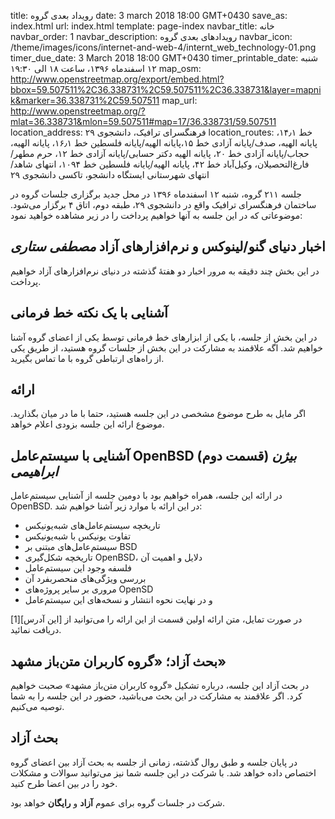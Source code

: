 title: رویداد بعدی گروه
date: 3 march 2018 18:00 GMT+0430
save_as: index.html
url: index.html
template: page-index
navbar_title: خانه
navbar_order: 1
navbar_description: رویدادهای بعدی گروه
navbar_icon: /theme/images/icons/internet-and-web-4/internt_web_technology-01.png
timer_due_date: 3 March 2018 18:00 GMT+0430
timer_printable_date: شنبه ۱۲ اسفندماه ۱۳۹۶، ساعت ۱۸ الی ۱۹:۳۰
map_osm: http://www.openstreetmap.org/export/embed.html?bbox=59.507511%2C36.338731%2C59.507511%2C36.338731&layer=mapnik&marker=36.338731%2C59.507511
map_url: http://www.openstreetmap.org/?mlat=36.338731&mlon=59.507511#map=17/36.338731/59.507511
location_address: فرهنگسرای ترافیک، دانشجوی ۲۹
location_routes:    خط ۱۴٫۱، پایانه الهیه، صدف/پایانه آزادی
    خط ۱۵،پایانه الهیه/پایانه فلسطین
    خط ۱۶٫۱، پایانه الهیه، حجاب/پایانه آزادی
    خط ۲۰، پایانه الهیه دکتر حسابی/پایانه آزادی
    خط ۱۲، حرم مطهر/فارغ‌التحصیلان، وکیل‌آباد
    خط ۴۲، پایانه الهیه/پایانه فلسطین
    خط ۱۰۹۴، انتهای شاهد/انتهای شهرستانی
    ایستگاه دانشجو، تاکسی دانشجوی ۲۹


جلسه ۲۱۱ گروه، شنبه ۱۲ اسفندماه ۱۳۹۶ در محل جدید برگزاری جلسات
گروه در ساختمان فرهنگسرای ترافیک واقع در دانشجوی ۲۹، طبقه دوم، اتاق ۴
برگزار می‌شود. موضوعاتی که در این جلسه به آنها خواهیم پرداخت
را در زیر مشاهده خواهید نمود:

## اخبار دنیای گنو/لینوکس و نرم‌افزارهای آزاد *مصطفی ستاری*
در این بخش چند دقیقه به مرور اخبار دو هفتهٔ گذشته در دنیای
نرم‌افزارهای آزاد خواهیم پرداخت.

## آشنایی با یک نکته خط فرمانی
در این بخش از جلسه، با یکی از ابزارهای خط فرمانی توسط یکی از اعضای گروه آشنا خواهیم شد. اگه
علاقمند به مشارکت در این بخش از جلسات گروه هستید، از طریق یکی از راه‌های ارتباطی گروه با ما
تماس بگیرید.

## ارائه
اگر مایل به طرح موضوع مشخصی در این جلسه هستید، حتما با ما در میان بگذارید.
موضوع ارائه این جلسه بزودی اعلام خواهد.

## آشنایی با سیستم‌عامل OpenBSD (قسمت دوم) *بیژن ابراهیمی*
در ارائه این جلسه، همراه خواهیم بود با دومین جلسه از آشنایی سیستم‌عامل OpenBSD.
در این ارائه با موارد زیر آشنا خواهیم شد:

- تاریخچه سیستم‌عامل‌های شبه‌یونیکس
- تفاوت یونیکس با شبه‌یونیکس
- سیستم‌عامل‌های مبتنی بر BSD
- تاریخچه شکل‌گیری OpenBSD، دلایل و اهمیت آن
- فلسفه وجود این سیستم‌عامل
- بررسی ویژگی‌های منحصربفرد آن
- مروری بر سایر پروژه‌های OpenSD
- و در نهایت نحوه انتشار و نسخه‌های این سیستم‌عامل

در صورت تمایل، متن ارائه اولین قسمت از این ارائه را می‌توانید از
[این آدرس][1] دریافت نمائید.

## بحث آزاد؛ «گروه کاربران متن‌باز مشهد»
در بحث آزاد این جلسه، درباره تشکیل «گروه کاربران متن‌باز مشهد»
صحبت خواهیم کرد. اگر علاقمند به مشارکت در این بحث می‌باشید، حضور
در این جلسه را به شما توصیه می‌کنیم.

## بحث آزاد
در پایان جلسه و طبق روال گذشته، زمانی از جلسه به بحث آزاد بین
اعضای گروه اختصاص داده خواهد شد. با شرکت در این جلسه شما نیز
می‌توانید سوالات و مشکلات خود را در بین اعضا طرح کنید.


شرکت در جلسات گروه برای عموم **آزاد** و **رایگان** خواهد بود.

